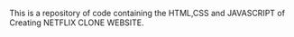 This is a repository of code containing the HTML,CSS and JAVASCRIPT of Creating NETFLIX CLONE WEBSITE.
